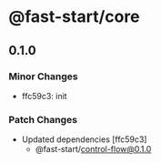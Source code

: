 # @fast-start/core

## 0.1.0

### Minor Changes

-   ffc59c3: init

### Patch Changes

-   Updated dependencies [ffc59c3]
    -   @fast-start/control-flow@0.1.0
